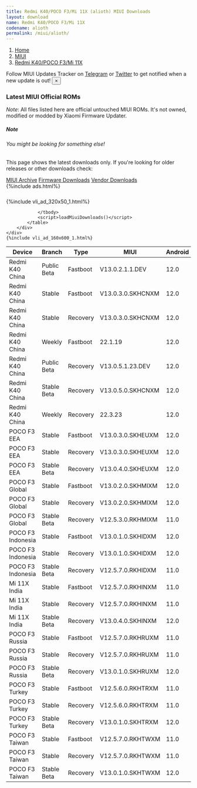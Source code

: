 ```yaml
---
title: Redmi K40/POCO F3/Mi 11X (alioth) MIUI Downloads
layout: download
name: Redmi K40/POCO F3/Mi 11X
codename: alioth
permalink: /miui/alioth/
---
```

<nav aria-label="breadcrumb">
    <ol class="breadcrumb">
        <li class="breadcrumb-item"><a href="/">Home</a></li>
        <li class="breadcrumb-item"><a href="/miui/">MIUI</a></li>
        <li class="breadcrumb-item active" aria-current="page"><a href="/miui/alioth/">Redmi K40/POCO F3/Mi 11X</a></li>
    </ol>
</nav>
<div class="alert alert-primary alert-dismissible fade show" role="alert">
    Follow MIUI Updates Tracker on <a href="https://t.me/MIUIUpdatesTracker" class="alert-link">Telegram</a>
     or <a href="https://twitter.com/MiFwUpdater" class="alert-link">Twitter</a> to get notified when a new update is out!
    <button type="button" class="close" data-dismiss="alert" aria-label="Close">
        <span aria-hidden="true">&times;</span>
    </button>
</div>

### Latest MIUI Official ROMs
*Note*: All files listed here are official untouched MIUI ROMs. It's not owned, modified or modded by Xiaomi Firmware Updater.
<div class="card">
  <div class="card-body">
    <h5 class="card-title">Note</h5>
    <h6 class="card-subtitle mb-2 text-muted">You might be looking for something else!</h6>
    <p class="card-text">This page shows the latest downloads only.
     If you're looking for older releases or other downloads check:</p>
    <a href="/archive/miui/alioth/" class="card-link">MIUI Archive</a>
    <a href="/firmware/alioth/" class="card-link">Firmware Downloads</a>
    <a href="/vendor/alioth/" class="card-link">Vendor Downloads</a>
  </div>
</div>
{%include ads.html%}
<div class="row justify-content-center">
    <div class="col-10">
        <div class="table-responsive-md" style="margin-top: 25px;">
            {%include vli_ad_320x50_1.html%}
            <table id="miui" class="display dt-responsive nowrap compact table table-striped table-hover table-sm">
                <thead class="thead-dark">
                    <tr>
                        <th data-ref="device">Device</th>
                        <th data-ref="branch">Branch</th>
                        <th data-ref="type">Type</th>
                        <th data-ref="miui">MIUI</th>
                        <th data-ref="android">Android</th>
                        <th data-ref="size">Size</th>
                        <th data-ref="size">Date</th>
                        <th data-ref="link">Link</th>
                    </tr>
                </thead>
                <tbody>
                <tr><td>Redmi K40 China</td><td>Public Beta</td><td>Fastboot</td><td>V13.0.2.1.1.DEV</td><td>12.0</td><td>4.8 GB</td><td>2022-01-14</td><td><a href="/miui/alioth/public beta/V13.0.2.1.1.DEV/">Download</a></td></tr>
<tr><td>Redmi K40 China</td><td>Stable</td><td>Fastboot</td><td>V13.0.3.0.SKHCNXM</td><td>12.0</td><td>5.7 GB</td><td>2022-01-12</td><td><a href="/miui/alioth/stable/V13.0.3.0.SKHCNXM/">Download</a></td></tr>
<tr><td>Redmi K40 China</td><td>Stable</td><td>Recovery</td><td>V13.0.3.0.SKHCNXM</td><td>12.0</td><td>4.5 GB</td><td>2022-01-19</td><td><a href="/miui/alioth/stable/V13.0.3.0.SKHCNXM/">Download</a></td></tr>
<tr><td>Redmi K40 China</td><td>Weekly</td><td>Fastboot</td><td>22.1.19</td><td>12.0</td><td>5.9 GB</td><td>2022-01-19</td><td><a href="/miui/alioth/weekly/22.1.19/">Download</a></td></tr>
<tr><td>Redmi K40 China</td><td>Public Beta</td><td>Recovery</td><td>V13.0.5.1.23.DEV</td><td>12.0</td><td>4.3 GB</td><td>2022-04-08</td><td><a href="/miui/alioth/public beta/V13.0.5.1.23.DEV/">Download</a></td></tr>
<tr><td>Redmi K40 China</td><td>Stable Beta</td><td>Recovery</td><td>V13.0.5.0.SKHCNXM</td><td>12.0</td><td>4.5 GB</td><td>2022-03-31</td><td><a href="/miui/alioth/stable beta/V13.0.5.0.SKHCNXM/">Download</a></td></tr>
<tr><td>Redmi K40 China</td><td>Weekly</td><td>Recovery</td><td>22.3.23</td><td>12.0</td><td>4.6 GB</td><td>2022-03-24</td><td><a href="/miui/alioth/weekly/22.3.23/">Download</a></td></tr>
<tr><td>POCO F3 EEA</td><td>Stable</td><td>Fastboot</td><td>V13.0.3.0.SKHEUXM</td><td>12.0</td><td>6.2 GB</td><td>2022-02-21</td><td><a href="/miui/alioth/stable/V13.0.3.0.SKHEUXM/">Download</a></td></tr>
<tr><td>POCO F3 EEA</td><td>Stable</td><td>Recovery</td><td>V13.0.3.0.SKHEUXM</td><td>12.0</td><td>3.4 GB</td><td>2022-03-01</td><td><a href="/miui/alioth/stable/V13.0.3.0.SKHEUXM/">Download</a></td></tr>
<tr><td>POCO F3 EEA</td><td>Stable Beta</td><td>Recovery</td><td>V13.0.4.0.SKHEUXM</td><td>12.0</td><td>3.4 GB</td><td>2022-04-13</td><td><a href="/miui/alioth/stable beta/V13.0.4.0.SKHEUXM/">Download</a></td></tr>
<tr><td>POCO F3 Global</td><td>Stable</td><td>Fastboot</td><td>V13.0.2.0.SKHMIXM</td><td>12.0</td><td>6.1 GB</td><td>2022-03-14</td><td><a href="/miui/alioth/stable/V13.0.2.0.SKHMIXM/">Download</a></td></tr>
<tr><td>POCO F3 Global</td><td>Stable</td><td>Recovery</td><td>V13.0.2.0.SKHMIXM</td><td>12.0</td><td>3.3 GB</td><td>2022-03-23</td><td><a href="/miui/alioth/stable/V13.0.2.0.SKHMIXM/">Download</a></td></tr>
<tr><td>POCO F3 Global</td><td>Stable Beta</td><td>Recovery</td><td>V12.5.3.0.RKHMIXM</td><td>11.0</td><td>3.1 GB</td><td>2021-09-03</td><td><a href="/miui/alioth/stable beta/V12.5.3.0.RKHMIXM/">Download</a></td></tr>
<tr><td>POCO F3 Indonesia</td><td>Stable</td><td>Fastboot</td><td>V13.0.1.0.SKHIDXM</td><td>12.0</td><td>5.3 GB</td><td>2022-03-14</td><td><a href="/miui/alioth/stable/V13.0.1.0.SKHIDXM/">Download</a></td></tr>
<tr><td>POCO F3 Indonesia</td><td>Stable</td><td>Recovery</td><td>V13.0.1.0.SKHIDXM</td><td>12.0</td><td>3.4 GB</td><td>2022-03-28</td><td><a href="/miui/alioth/stable/V13.0.1.0.SKHIDXM/">Download</a></td></tr>
<tr><td>POCO F3 Indonesia</td><td>Stable Beta</td><td>Recovery</td><td>V12.5.7.0.RKHIDXM</td><td>11.0</td><td>3.2 GB</td><td>2022-01-19</td><td><a href="/miui/alioth/stable beta/V12.5.7.0.RKHIDXM/">Download</a></td></tr>
<tr><td>Mi 11X India</td><td>Stable</td><td>Fastboot</td><td>V12.5.7.0.RKHINXM</td><td>11.0</td><td>4.2 GB</td><td>2021-12-14</td><td><a href="/miui/alioth/stable/V12.5.7.0.RKHINXM/">Download</a></td></tr>
<tr><td>Mi 11X India</td><td>Stable</td><td>Recovery</td><td>V12.5.7.0.RKHINXM</td><td>11.0</td><td>3.2 GB</td><td>2021-12-16</td><td><a href="/miui/alioth/stable/V12.5.7.0.RKHINXM/">Download</a></td></tr>
<tr><td>Mi 11X India</td><td>Stable Beta</td><td>Recovery</td><td>V13.0.4.0.SKHINXM</td><td>12.0</td><td>3.3 GB</td><td>2022-03-21</td><td><a href="/miui/alioth/stable beta/V13.0.4.0.SKHINXM/">Download</a></td></tr>
<tr><td>POCO F3 Russia</td><td>Stable</td><td>Fastboot</td><td>V12.5.7.0.RKHRUXM</td><td>11.0</td><td>5.4 GB</td><td>2022-01-04</td><td><a href="/miui/alioth/stable/V12.5.7.0.RKHRUXM/">Download</a></td></tr>
<tr><td>POCO F3 Russia</td><td>Stable</td><td>Recovery</td><td>V12.5.7.0.RKHRUXM</td><td>11.0</td><td>3.2 GB</td><td>2022-01-17</td><td><a href="/miui/alioth/stable/V12.5.7.0.RKHRUXM/">Download</a></td></tr>
<tr><td>POCO F3 Russia</td><td>Stable Beta</td><td>Recovery</td><td>V13.0.1.0.SKHRUXM</td><td>12.0</td><td>3.4 GB</td><td>2022-04-13</td><td><a href="/miui/alioth/stable beta/V13.0.1.0.SKHRUXM/">Download</a></td></tr>
<tr><td>POCO F3 Turkey</td><td>Stable</td><td>Fastboot</td><td>V12.5.6.0.RKHTRXM</td><td>11.0</td><td>5.1 GB</td><td>2022-01-04</td><td><a href="/miui/alioth/stable/V12.5.6.0.RKHTRXM/">Download</a></td></tr>
<tr><td>POCO F3 Turkey</td><td>Stable</td><td>Recovery</td><td>V12.5.6.0.RKHTRXM</td><td>11.0</td><td>3.2 GB</td><td>2022-01-17</td><td><a href="/miui/alioth/stable/V12.5.6.0.RKHTRXM/">Download</a></td></tr>
<tr><td>POCO F3 Turkey</td><td>Stable Beta</td><td>Recovery</td><td>V13.0.1.0.SKHTRXM</td><td>12.0</td><td>3.4 GB</td><td>2022-04-13</td><td><a href="/miui/alioth/stable beta/V13.0.1.0.SKHTRXM/">Download</a></td></tr>
<tr><td>POCO F3 Taiwan</td><td>Stable</td><td>Fastboot</td><td>V12.5.7.0.RKHTWXM</td><td>11.0</td><td>4.5 GB</td><td>2022-01-20</td><td><a href="/miui/alioth/stable/V12.5.7.0.RKHTWXM/">Download</a></td></tr>
<tr><td>POCO F3 Taiwan</td><td>Stable</td><td>Recovery</td><td>V12.5.7.0.RKHTWXM</td><td>11.0</td><td>3.1 GB</td><td>2022-02-08</td><td><a href="/miui/alioth/stable/V12.5.7.0.RKHTWXM/">Download</a></td></tr>
<tr><td>POCO F3 Taiwan</td><td>Stable Beta</td><td>Recovery</td><td>V13.0.1.0.SKHTWXM</td><td>12.0</td><td>3.3 GB</td><td>2022-04-13</td><td><a href="/miui/alioth/stable beta/V13.0.1.0.SKHTWXM/">Download</a></td></tr>

                </tbody>
                <script>loadMiuiDownloads()</script>
            </table>
        </div>
    </div>
    {%include vli_ad_160x600_1.html%}
</div>
